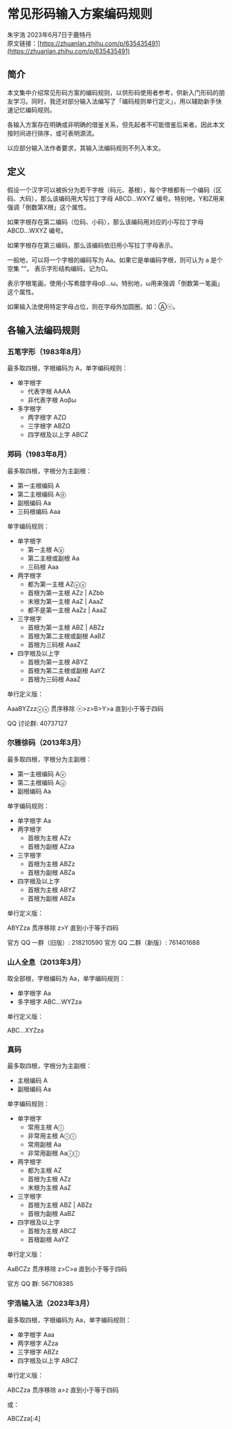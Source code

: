 # 常见形码输入方案编码规则

朱宇浩 2023年6月7日于鹿特丹  
原文链接：[https://zhuanlan.zhihu.com/p/635435491](https://zhuanlan.zhihu.com/p/635435491)

## 简介

本文集中介绍常见形码方案的编码规则，以供形码使用者参考，供新入门形码的朋友学习。同时，我还对部分输入法编写了「编码规则单行定义」，用以辅助新手快速记忆编码规则。

各输入方案存在明确或非明确的借鉴关系，但先起者不可能借鉴后来者。因此本文按时间进行排序，或可表明源流。

以应部分输入法作者要求，其输入法编码规则不列入本文。

## 定义

假设一个汉字可以被拆分为若干字根（码元、基根），每个字根都有一个编码（区码、大码），那么该编码用大写拉丁字母 ABCD...WXYZ 编号。特别地，Y和Z用来强调「倒数第X根」这个属性。

如果字根存在第二编码（位码、小码），那么该编码用对应的小写拉丁字母ABCD...WXYZ 编号。

如果字根存在第三编码，那么该编码依旧用小写拉丁字母表示。

一般地，可以将一个字根的编码写为 Aa。如果它是单编码字根，则可认为 a 是个空集 ""。
表示字形结构编码，记为Ω。

表示字根笔画，使用小写希腊字母αβ...ω。特别地，ω用来强调「倒数第一笔画」这个属性。

如果输入法使用特定字母占位，则在字母外加圆圈，如：Ⓐⓥ。

## 各输入法编码规则

### 五笔字形（1983年8月）

最多取四根，字根编码为 A，单字编码规则：

- 单字根字
  - 代表字根 AAAA
  - 非代表字根 Aαβω
- 多字根字
  - 两字根字 AZΩ
  - 三字根字 ABZΩ
  - 四字根及以上字 ABCZ

### 郑码（1983年8月）

最多取四根，字根分为主副根：

- 第一主根编码 A
- 第二主根编码 Aⓓ
- 副根编码 Aa
- 三码根编码 Aaa

单字编码规则：

- 单字根字
  - 第一主根 Aⓐ
  - 第二主根或副根 Aa
  - 三码根 Aaa
- 两字根字
  - 都为第一主根 AZⓥⓥ
  - 首根为第一主根 AZz | AZbb
  - 末根为第一主根 AaZ | AaaZ
  - 都不是第一主根 AaZz | AaaZ
- 三字根字
  - 首根为第一主根 ABZ | ABZz
  - 首根为第二主根或副根 AaBZ
  - 首根为三码根 AaaZ
- 四字根及以上字
  - 首根为第一主根 ABYZ
  - 首根为第二主根或副根 AaYZ
  - 首根为三码根 AaaZ

单行定义版：

AaaBYZzzⓥⓥ 贯序移除 ⓥ>z>B>Y>a 直到小于等于四码

QQ 讨论群: 40737127

### 尔雅徐码（2013年3月）

最多取四根，字根分为主副根：

- 第一主根编码 Aⓥ
- 第二主根编码 Aⓤ
- 副根编码 Aa

单字编码规则：

- 单字根字 Aa
- 两字根字
  - 首根为主根 AZz
  - 首根为副根 AZza
- 三字根字
  - 首根为主根 ABZz
  - 首根为副根 ABZa
- 四字根及以上字
  - 首根为主根 ABYZ
  - 首根为副根 ABZa

单行定义版：

ABYZza 贯序移除 z>Y 直到小于等于四码

官方 QQ 一群（旧版）: 218210590
官方 QQ 二群（新版）: 761401688

### 山人全息（2013年3月）

取全部根，字根编码为 Aa，单字编码规则：

- 单字根字 Aa
- 多字根字 ABC...WYZza

单行定义版：

ABC...XYZza

### 真码

最多取四根，字根分为主副根：

- 主根编码 A
- 副根编码 Aa

单字编码规则：

- 单字根字
  - 常用主根 Aⓘ
  - 非常用主根 Aⓘⓘ
  - 常用副根 Aa
  - 非常用副根 Aaⓘⓘ
- 两字根字
  - 都为主根 AZ
  - 首根为主根 AZz
  - 末根为主根 AaZ
- 三字根字
  - 首根为主根 ABZ | ABZz
  - 首根为副根 AaBZ
- 四字根及以上字
  - 首根为主根 ABCZ
  - 首根副根 AaYZ

单行定义版：

AaBCZz 贯序移除 z>C>a 直到小于等于四码

官方 QQ 群: 567108385

### 宇浩输入法（2023年3月）

最多取四根，字根编码为 Aa，单字编码规则：

- 单字根字 Aaa
- 两字根字 AZza
- 三字根字 ABZz
- 四字根及以上字 ABCZ

单行定义版：

ABCZza 贯序移除 a>z 直到小于等于四码

或：

ABCZza\[:4\]